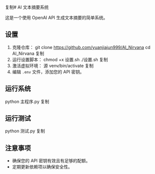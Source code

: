 复制# AI 文本摘要系统

这是一个使用 OpenAI API 生成文本摘要的简单系统。

## 设置

1. 克隆仓库：
git clone https://github.com/yuanjiajun999/AI_Nirvana 
cd AI_Nirvana
复制
2. 运行设置脚本：
chmod +x 设置.sh ./设置.sh
复制
3. 激活虚拟环境：
源 venv/bin/activate
复制
4. 编辑 `.env` 文件，添加您的 API 密钥。

## 运行系统
python 主程序.py
复制
## 运行测试
python 测试.py
复制
## 注意事项

- 确保您的 API 密钥有效且有足够的配额。
- 定期更新依赖项以确保安全性。
